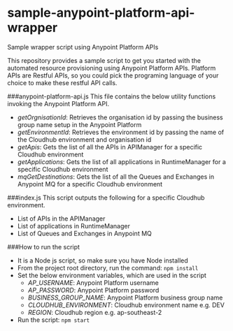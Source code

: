 # sample-anypoint-platform-api-wrapper
Sample wrapper script using Anypoint Platform APIs

This repository provides a sample script to get you started with the automated resource provisioning using Anypoint Platform APIs.
Platform APIs are Restful APIs, so you could pick the programing language of your choice to make these restful API calls.

###anypoint-platform-api.js
This file contains the below utility functions invoking the Anypoint Platform API.
* *getOrgnisationId*: Retrieves the organisation id by passing the business group name setup in the Anypoint Platform
* *getEnvironmentId*: Retrieves the environment id by passing the name of the Cloudhub environment and organisation id
* *getApis*: Gets the list of all the APIs in APIManager for a specific Cloudhub environment
* *getApplications*: Gets the list of all applications in RuntimeManager for a specific Cloudhub environment
* *mqGetDestinations*: Gets the list of all the Queues and Exchanges in Anypoint MQ for a specific Cloudhub environment

###index.js
This script outputs the following for a specific Cloudhub environment.
* List of APIs in the APIManager
* List of applications in RuntimeManager
* List of Queues and Exchanges in Anypoint MQ

###How to run the script
* It is a Node js script, so make sure you have Node installed
* From the project root directory, run the command: `npm install`
* Set the below environment variables, which are used in the script
  * *AP_USERNAME*: Anypoint Platform username
  * *AP_PASSWORD*: Anypoint Platform password
  * *BUSINESS_GROUP_NAME*: Anypoint Platform business group name
  * *CLOUDHUB_ENVIRONMENT*: Cloudhub environment name e.g. DEV
  * *REGION*: Cloudhub region e.g. ap-southeast-2
* Run the script: `npm start`
